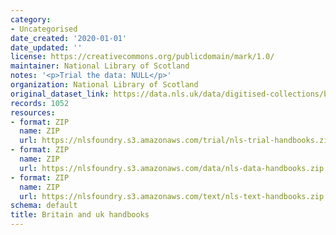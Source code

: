 ```yaml
---
category:
- Uncategorised
date_created: '2020-01-01'
date_updated: ''
license: https://creativecommons.org/publicdomain/mark/1.0/
maintainer: National Library of Scotland
notes: '<p>Trial the data: NULL</p>'
organization: National Library of Scotland
original_dataset_link: https://data.nls.uk/data/digitised-collections/britain-uk-handbooks/
records: 1052
resources:
- format: ZIP
  name: ZIP
  url: https://nlsfoundry.s3.amazonaws.com/trial/nls-trial-handbooks.zip
- format: ZIP
  name: ZIP
  url: https://nlsfoundry.s3.amazonaws.com/data/nls-data-handbooks.zip
- format: ZIP
  name: ZIP
  url: https://nlsfoundry.s3.amazonaws.com/text/nls-text-handbooks.zip
schema: default
title: Britain and uk handbooks
---
```

